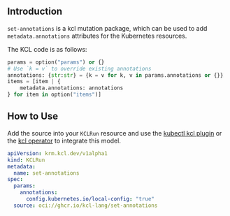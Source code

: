## Introduction

`set-annotations` is a kcl mutation package, which can be used to add `metadata.annotations` attributes for the Kubernetes resources.

The KCL code is as follows:

```python
params = option("params") or {}
# Use `k = v` to override existing annotations
annotations: {str:str} = {k = v for k, v in params.annotations or {}}
items = [item | {
    metadata.annotations: annotations
} for item in option("items")]
```

## How to Use

Add the source into your `KCLRun` resource and use the [kubectl kcl plugin](https://kcl-lang.io/docs/user_docs/guides/working-with-k8s/mutate-manifests/kubectl-kcl-plugin) or the [kcl operator](https://kcl-lang.io/docs/user_docs/guides/working-with-k8s/mutate-manifests/kcl-operator) to integrate this model.

```yaml
apiVersion: krm.kcl.dev/v1alpha1
kind: KCLRun
metadata:
  name: set-annotations
spec:
  params:
    annotations:
      config.kubernetes.io/local-config: "true"
  source: oci://ghcr.io/kcl-lang/set-annotations
```
